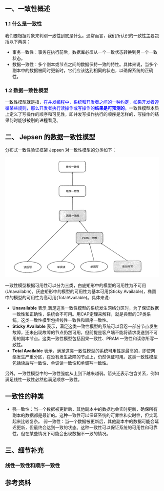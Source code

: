 ## 一、一致性概述

### 1.1 什么是一致性

我们要根据对象来判别一致性到底是什么。通常而言，我们所认识的一致性主要包括以下两类：

- 事务一致性：事务在执行前后，数据库必须从一个一致状态转换到另一个一致状态。
- 数据一致性：多个副本或节点之间的数据保持一致的特性。具体来说，当多个副本中的数据被同时更新时，它们应该达到相同的状态，以确保系统的正确性。





### 1.2 数据一致性模型

一致性模型就是指，<font color="blue">在并发编程中，系统和开发者之间的一种约定，如果开发者遵循某些规则，那么开发者执行读操作或写操作的**结果是可预测的**。</font>一致性模型本质上定义了写操作的顺序和可见性，即并发写操作执行的顺序是怎样的，写操作的结果何时能够被别的进程看见。





## 二、  Jepsen 的数据一致性模型

分布式一致性验证框架  Jepsen 对一致性模型的分类如下：

![image-20240622204041510](images/image-20240622204041510.png)

一致性模型根据可用性可以分为三类，白底矩形中的模型的可用性为不可用(Unavailable)，灰底矩形中的模型的可用性为基本可用(Sticky Available)，椭圆中的模型的可用性为高可用(TotalAvailable)。具体来说:

- **Unavailable** 表示,满足这类一致性模型的系统发生网络分区时，为了保证数据一致性和正确性，系统会不可用。用CAP定理来解释，就是典型的CP类系统。这类一致性模型包括线性一致性和顺序一致性。
- **Sticky Available** 表示，满足这类一致性模型的系统可以容忍一部分节点发生故障，还未出现故障的节点仍然可用，但前提是客户端不能将请求发送到不可用的副本节点。这类一致性模型包括因果一致性、PRAM 一致性和读你所写一致性。
- **Total Available** 表示，满足这类一致性模型的系统可用性是最高的，即使网络发生严重分区，在没有发生故障的节点上，仍然保证可用。这类一致性模型包括读后写一致性、单调读一致性和单调写一致性。

另外，一致性模型中的一致性强度从上到下越来越弱。箭头还表示包含关系，例如满足线性一致性必然也满足顺序一致性。





## 一致性的种类

- 强一致性：当一个数据被更新后，其他副本中的数据也会实时更新，确保所有副本的数据都是最新的。这种一致性可以保证系统的可靠性和实时性，但实现起来比较复杂。
  弱一致性：当一个数据被更新后，其他副本中的数据可能会延迟更新，但最终会达到一致的状态。这种一致性可以保证系统的可用性和可靠性，但在某些情况下可能会出现数据不一致的情况。





## 三、细节补充

### 线性一致性和顺序一致性







## 参考资料

